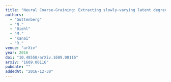 ```yaml
---
title: "Neural Coarse-Graining: Extracting slowly-varying latent degrees of freedom with neural networks"
authors:
  - "Guttenberg"
  - "N."
  - "Biehl"
  - "M."
  - "Kanai"
  - "R."
venue: "arXiv"
year: 2016
doi: "10.48550/arXiv.1609.00116"
arxiv: "1609.00116"
pubdate: ""
addedAt: "2016-12-30"
---
```

